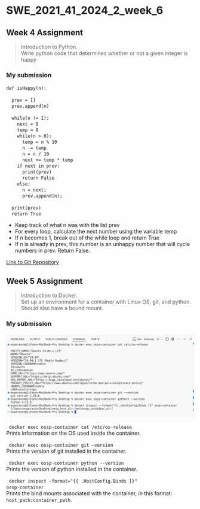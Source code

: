 # SWE_2021_41_2024_2_week_6

## Week 4 Assignment 
> Introduction to Python. <br>
> Write python code that determines whether or not a given integer is happy

### My submission
```
def isHappy(n):

  prev = []
  prev.append(n)

  while(n != 1):
    next = 0
    temp = 0
    while(n > 0):
      temp = n % 10
      n -= temp
      n = n / 10
      next += temp * temp
    if next in prev:
      print(prev)
      return False
    else:
      n = next;
      prev.append(n);

  print(prev)
  return True
```

- Keep track of what n was with the list prev
- For every loop, calculate the next number using the variable temp
- If n becomes 1, break out of the while loop and return True
- If n is already in prev, this number is an unhappy number that will cycle numbers in prev. Return False.

[Link to Git Repository](https://github.com/jiyooniboon/SWE_2021_41_2024_2_week_4)


## Week 5 Assignment

> Introduction to Docker. <br>
> Set up an environment for a container with Linux OS, git, and python. Should also have a bound mount.

### My submission

![alt text](screenshot.png)

<code> docker exec ossp-container cat /etc/os-release </code> <br>
Prints information on the OS used inside the container. 


<code> docker exec ossp-container git —version </code> <br>
Prints the version of git installed in the container. 


<code> docker exec ossp-container python --version </code> <br>
Prints the version of python installed in the container. 


<code> docker inspect -format="{{ .HostConfig.Binds }}" ossp-container </code> <br>
Prints the bind mounts associated with the container, in this format: <code>host_path:container_path</code>.
